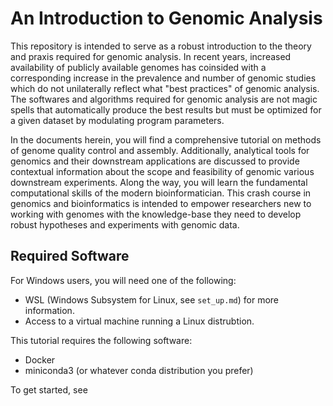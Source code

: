 # An Introduction to Genomic Analysis 
This repository is intended to serve as a robust introduction to the theory and praxis required for genomic analysis. In recent years, increased availability of publicly available genomes has coinsided with a corresponding increase in the prevalence and number of genomic studies which do not unilaterally reflect what "best practices" of genomic analysis. The softwares and algorithms required for genomic analysis are not magic spells that automatically produce the best results but must be optimized for a given dataset by modulating program parameters. 

In the documents herein, you will find a comprehensive tutorial on methods of genome quality control and assembly. Additionally, analytical tools for genomics and their downstream applications are discussed to provide contextual information about the scope and feasibility of genomic various downstream experiments. Along the way, you will learn the fundamental computational skills of the modern bioinformatician. This crash course in genomics and bioinformatics is intended to empower researchers new to working with genomes with the knowledge-base they need to develop robust hypotheses and experiments with genomic data. 

## Required Software 
For Windows users, you will need one of the following:  
* WSL (Windows Subsystem for Linux, see `set_up.md`) for more information. 
 * Access to a virtual machine running a Linux distrubtion.  
  
This tutorial requires the following software: 
* Docker
* miniconda3 (or whatever conda distribution you prefer)

To get started, see 